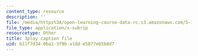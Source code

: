 ```yaml
---
content_type: resource
description: ''
file: /media/https%3A/open-learning-course-data-rc.s3.amazonaws.com/5-111-principles-of-chemical-science-fall-2008/b11f7d340ba13f9ba1dde5877eb5b8d7_pZEjVRqe-N4.srt
file_type: application/x-subrip
resourcetype: Other
title: 3play caption file
uid: b11f7d34-0ba1-3f9b-a1dd-e5877eb5b8d7
---
```

